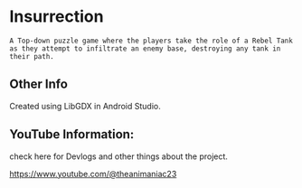 # Insurrection

    A Top-down puzzle game where the players take the role of a Rebel Tank as they attempt to infiltrate an enemy base, destroying any tank in their path.

## Other Info

Created using LibGDX in Android Studio.

## YouTube Information:

check here for Devlogs and other things about the project.

https://www.youtube.com/@theanimaniac23